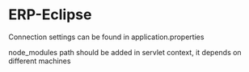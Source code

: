 # ERP-Eclipse

Connection settings can be found in application.properties

node_modules path should be added in servlet context, it depends on different machines